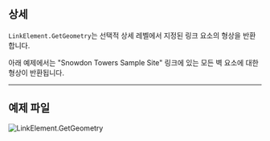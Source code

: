## 상세
`LinkElement.GetGeometry`는 선택적 상세 레벨에서 지정된 링크 요소의 형상을 반환합니다.

아래 예제에서는 "Snowdon Towers Sample Site" 링크에 있는 모든 벽 요소에 대한 형상이 반환됩니다.

___
## 예제 파일

![LinkElement.GetGeometry](./Revit.Elements.LinkElement.GetGeometry_img.jpg)
